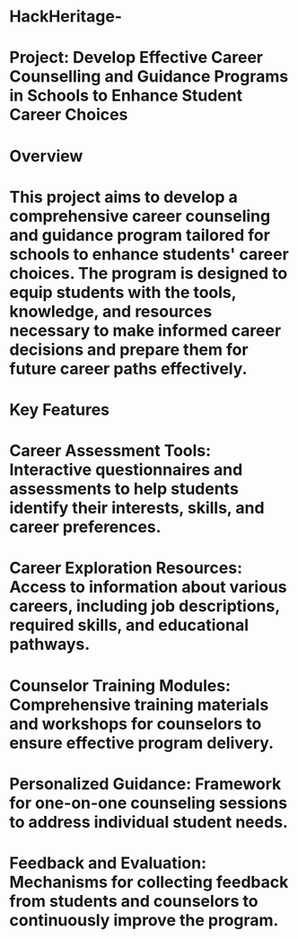# HackHeritage-
# Project: Develop Effective Career Counselling and Guidance Programs in Schools to Enhance Student Career Choices
# Overview
# This project aims to develop a comprehensive career counseling and guidance program tailored for schools to enhance students' career choices. The program is designed to equip students with the tools, knowledge, and resources necessary to make informed career decisions and prepare them for future career paths effectively.
# Key Features
# Career Assessment Tools: Interactive questionnaires and assessments to help students identify their interests, skills, and career preferences.
# Career Exploration Resources: Access to information about various careers, including job descriptions, required skills, and educational pathways.
# Counselor Training Modules: Comprehensive training materials and workshops for counselors to ensure effective program delivery.
# Personalized Guidance: Framework for one-on-one counseling sessions to address individual student needs.
# Feedback and Evaluation: Mechanisms for collecting feedback from students and counselors to continuously improve the program.
